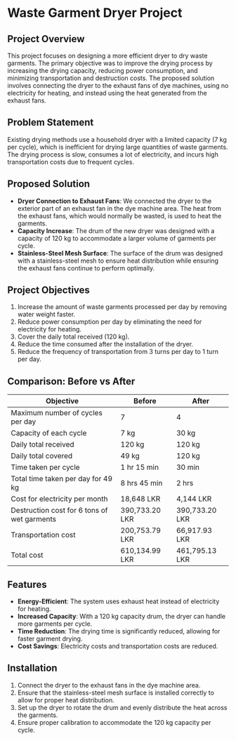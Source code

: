 # Waste Garment Dryer Project

## Project Overview

This project focuses on designing a more efficient dryer to dry waste garments. The primary objective was to improve the drying process by increasing the drying capacity, reducing power consumption, and minimizing transportation and destruction costs. The proposed solution involves connecting the dryer to the exhaust fans of dye machines, using no electricity for heating, and instead using the heat generated from the exhaust fans.

## Problem Statement

Existing drying methods use a household dryer with a limited capacity (7 kg per cycle), which is inefficient for drying large quantities of waste garments. The drying process is slow, consumes a lot of electricity, and incurs high transportation costs due to frequent cycles.

## Proposed Solution

- **Dryer Connection to Exhaust Fans**: We connected the dryer to the exterior part of an exhaust fan in the dye machine area. The heat from the exhaust fans, which would normally be wasted, is used to heat the garments.
- **Capacity Increase**: The drum of the new dryer was designed with a capacity of 120 kg to accommodate a larger volume of garments per cycle.
- **Stainless-Steel Mesh Surface**: The surface of the drum was designed with a stainless-steel mesh to ensure heat distribution while ensuring the exhaust fans continue to perform optimally.

## Project Objectives

1. Increase the amount of waste garments processed per day by removing water weight faster.
2. Reduce power consumption per day by eliminating the need for electricity for heating.
3. Cover the daily total received (120 kg).
4. Reduce the time consumed after the installation of the dryer.
5. Reduce the frequency of transportation from 3 turns per day to 1 turn per day.

## Comparison: Before vs After

| **Objective**                                | **Before**                    | **After**                      |
|----------------------------------------------|-------------------------------|--------------------------------|
| Maximum number of cycles per day             | 7                             | 4                              |
| Capacity of each cycle                       | 7 kg                          | 30 kg                          |
| Daily total received                         | 120 kg                        | 120 kg                         |
| Daily total covered                          | 49 kg                         | 120 kg                         |
| Time taken per cycle                         | 1 hr 15 min                   | 30 min                         |
| Total time taken per day for 49 kg          | 8 hrs 45 min                  | 2 hrs                          |
| Cost for electricity per month               | 18,648 LKR                    | 4,144 LKR                      |
| Destruction cost for 6 tons of wet garments  | 390,733.20 LKR                | 390,733.20 LKR                 |
| Transportation cost                          | 200,753.79 LKR                | 66,917.93 LKR                  |
| Total cost                                   | 610,134.99 LKR                | 461,795.13 LKR                 |

## Features

- **Energy-Efficient**: The system uses exhaust heat instead of electricity for heating.
- **Increased Capacity**: With a 120 kg capacity drum, the dryer can handle more garments per cycle.
- **Time Reduction**: The drying time is significantly reduced, allowing for faster garment drying.
- **Cost Savings**: Electricity costs and transportation costs are reduced.

## Installation

1. Connect the dryer to the exhaust fans in the dye machine area.
2. Ensure that the stainless-steel mesh surface is installed correctly to allow for proper heat distribution.
3. Set up the dryer to rotate the drum and evenly distribute the heat across the garments.
4. Ensure proper calibration to accommodate the 120 kg capacity per cycle.

